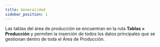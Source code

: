 ```yaml
---
title: Generalidad
sidebar_position: 1
---
```


Las tablas del área de producción se encuentran en la ruta **Tablas > Producción** y permiten la inserción de todos los datos principales que se gestionan dentro de toda el Área de Producción.